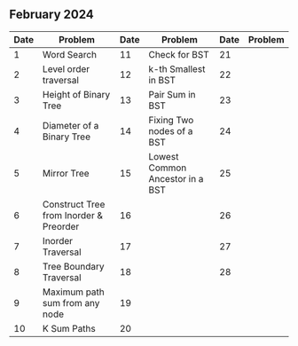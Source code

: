 ## February 2024

| Date | Problem                                | Date | Problem                         | Date | Problem |
| ---- | -------------------------------------- | ---- | ------------------------------- | ---- | ------- |
| 1    | Word Search                            | 11   | Check for BST                   | 21   |         |
| 2    | Level order traversal                  | 12   | k-th Smallest in BST            | 22   |         |
| 3    | Height of Binary Tree                  | 13   | Pair Sum in BST                 | 23   |         |
| 4    | Diameter of a Binary Tree              | 14   | Fixing Two nodes of a BST       | 24   |         |
| 5    | Mirror Tree                            | 15   | Lowest Common Ancestor in a BST | 25   |         |
| 6    | Construct Tree from Inorder & Preorder | 16   |                                 | 26   |         |
| 7    | Inorder Traversal                      | 17   |                                 | 27   |         |
| 8    | Tree Boundary Traversal                | 18   |                                 | 28   |         |
| 9    | Maximum path sum from any node         | 19   |                                 |      |         |
| 10   | K Sum Paths                            | 20   |                                 |      |         |
